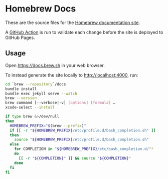 # Homebrew Docs

These are the source files for the [Homebrew documentation site](https://docs.brew.sh/).

A [GitHub Action](https://github.com/Homebrew/brew/blob/master/.github/workflows/docs.yml) is run to validate each change before the site is deployed to GitHub Pages.

## Usage

Open <https://docs.brew.sh> in your web browser.

To instead generate the site locally to <http://localhost:4000>, run:

```bash
cd `brew --repository`/docs
bundle install
bundle exec jekyll serve --watch
brew --version
brew command [--verbose|-v] [options] [formula] …
xcode-select --install

if type brew &>/dev/null
then
  HOMEBREW_PREFIX="$(brew --prefix)"
  if [[ -r "${HOMEBREW_PREFIX}/etc/profile.d/bash_completion.sh" ]]
  then
    source "${HOMEBREW_PREFIX}/etc/profile.d/bash_completion.sh"
  else
    for COMPLETION in "${HOMEBREW_PREFIX}/etc/bash_completion.d/"*
    do
      [[ -r "${COMPLETION}" ]] && source "${COMPLETION}"
    done
  fi
fi